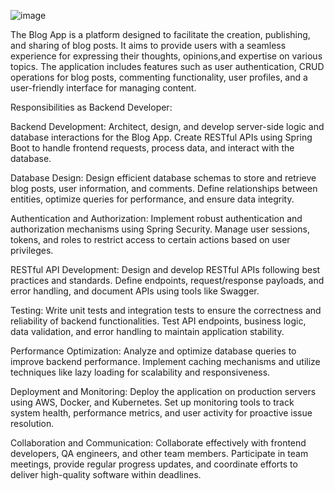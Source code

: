 ![image](https://github.com/vaishnavikarale/springboot-blog-rest-api-main/assets/122018134/8f8289e4-5086-4387-84a0-8395ef62acbd)


The Blog App is a platform designed to facilitate the creation, publishing, and sharing of blog posts. It aims to provide users with a seamless experience for expressing their thoughts, opinions,and expertise on
various topics. The application includes features such as user authentication, CRUD operations for blog posts, commenting functionality, user profiles, and a user-friendly interface for managing content.

Responsibilities as Backend Developer:

Backend Development:
Architect, design, and develop server-side logic and database interactions for the Blog App.
Create RESTful APIs using Spring Boot to handle frontend requests, process data, and interact with the database.

Database Design:
Design efficient database schemas to store and retrieve blog posts, user information, and comments.
Define relationships between entities, optimize queries for performance, and ensure data integrity.

Authentication and Authorization:
Implement robust authentication and authorization mechanisms using Spring Security.
Manage user sessions, tokens, and roles to restrict access to certain actions based on user privileges.

RESTful API Development:
Design and develop RESTful APIs following best practices and standards.
Define endpoints, request/response payloads, and error handling, and document APIs using tools like Swagger.

Testing:
Write unit tests and integration tests to ensure the correctness and reliability of backend functionalities.
Test API endpoints, business logic, data validation, and error handling to maintain application stability.

Performance Optimization:
Analyze and optimize database queries to improve backend performance.
Implement caching mechanisms and utilize techniques like lazy loading for scalability and responsiveness.

Deployment and Monitoring:
Deploy the application on production servers using AWS, Docker, and Kubernetes.
Set up monitoring tools to track system health, performance metrics, and user activity for proactive issue resolution.

Collaboration and Communication:
Collaborate effectively with frontend developers, QA engineers, and other team members.
Participate in team meetings, provide regular progress updates, and coordinate efforts to deliver high-quality software within deadlines.

